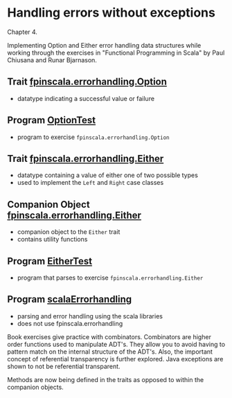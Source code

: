 # Handling errors without exceptions

Chapter 4.

Implementing Option and Either error handling data structures while
working through the exercises in "Functional Programming in Scala"
by Paul Chiusana and Runar Bjarnason.

## Trait [fpinscala.errorhandling.Option](Option.scala#L3-L78)

* datatype indicating a successful value or failure

## Program [OptionTest](exerciseCode/OptionTest.scala)

* program to exercise `fpinscala.errorhandling.Option`

## Trait [fpinscala.errorhandling.Either](Either.scala#L3-L63)

* datatype containing a value of either one of two possible types
* used to implement the `Left` and `Right` case classes

## Companion Object [fpinscala.errorhandling.Either](Either.scala#L65-L93)

* companion object to the `Either` trait
* contains utility functions

## Program [EitherTest](exerciseCode/EitherTest.scala)

* program that parses to exercise `fpinscala.errorhandling.Either`

## Program [scalaErrorhandling](exerciseCode/scalaErrorhandling.scala)

* parsing and error handling using the scala libraries
* does not use fpinscala.errorhandling

Book exercises give practice with combinators.  Combinators are
higher order functions used to manipulate ADT's.  They allow you
to avoid having to pattern match on the internal structure of the
ADT's.  Also, the important concept of referential transparency is
further explored.  Java exceptions are shown to not be referential
transparent.

Methods are now being defined in the traits as opposed to
within the companion objects.
